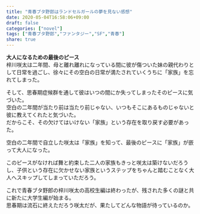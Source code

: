 ```yaml
---
title: "青春ブタ野郎はランドセルガールの夢を見ない感想"
date: 2020-05-04T16:58:06+09:00
draft: false
categories: ["novel"]
tags: ["青春ブタ野郎","ファンタジー","SF","青春"]
share: true
---
```

**大人になるための最後のピース**  
梓川咲太は二年間、母と離れ離れになっている間に彼が傷ついた妹の親代わりとして日常を過ごし、徐々にその空白の日常が満たされていくうちに「家族」を忘れてしまった。

そして、思春期症候群を通して彼はいつの間にか失ってしまったそのピースに気づいた。  
空白の二年間が当たり前は当たり前じゃない、いつもそこにあるものじゃないと彼に教えてくれたと気づいた。  
だからこそ、その欠けてはいけない「家族」という存在を取り戻す必要があった。  

空白の二年間で自立した咲太は「家族」を知って、最後のピースに「家族」が嵌って大人になった。  

このピースがなければ舞と約束した二人の家族もきっと咲太は築けないだろうし、子供という存在に欠かせない家族というステップをちゃんと踏むことなく大人へスキップしてしまっていただろう。

これで青春ブタ野郎の梓川咲太の高校生編は終わったが、残された多くの謎と共に新たに大学生編が始まる。  
思春期は流石に終えただろう咲太だが、果たしてどんな物語が待っているのか。